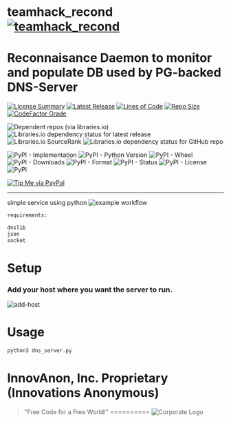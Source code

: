 # teamhack_recond [![teamhack_recond](https://github.com/InnovAnon-Inc/teamhack_recond/actions/workflows/pkgrel.yml/badge.svg)](https://github.com/InnovAnon-Inc/teamhack_recond/actions/workflows/pkgrel.yml)
Reconnaisance Daemon to monitor and populate DB used by PG-backed DNS-Server
==========

[![License Summary](https://img.shields.io/github/license/InnovAnon-Inc/teamhack_recond?color=%23FF1100&label=Free%20Code%20for%20a%20Free%20World%21&logo=InnovAnon%2C%20Inc.&logoColor=%23FF1133&style=plastic)](https://tldrlegal.com/license/unlicense#summary)
[![Latest Release](https://img.shields.io/github/commits-since/InnovAnon-Inc/teamhack_recond/latest?color=%23FF1100&include_prereleases&logo=InnovAnon%2C%20Inc.&logoColor=%23FF1133&style=plastic)](https://github.com/InnovAnon-Inc/teamhack_recond/releases/latest)
[![Lines of Code](https://tokei.rs/b1/github/InnovAnon-Inc/teamhack_recond?category=code&color=FF1100&logo=InnovAnon-Inc&logoColor=FF1133&style=plastic)](https://github.com/InnovAnon-Inc/teamhack_recond)
[![Repo Size](https://img.shields.io/github/repo-size/InnovAnon-Inc/teamhack_recond?color=%23FF1100&logo=InnovAnon%2C%20Inc.&logoColor=%23FF1133&style=plastic)](https://github.com/InnovAnon-Inc/teamhack_recond)
[![CodeFactor Grade](https://img.shields.io/codefactor/grade/github/InnovAnon-Inc/teamhack_recond?color=FF1100&logo=InnovAnon-Inc&logoColor=FF1133&style=plastic)](https://www.codefactor.io/repository/github/InnovAnon-Inc/teamhack_recond)

![Dependent repos (via libraries.io)](https://img.shields.io/librariesio/dependent-repos/pypi/teamhack_recond?color=FF1100&style=plastic)
![Libraries.io dependency status for latest release](https://img.shields.io/librariesio/release/pypi/teamhack_recond?color=FF1100&style=plastic)
![Libraries.io SourceRank](https://img.shields.io/librariesio/sourcerank/pypi/teamhack_recond?style=plastic)
![Libraries.io dependency status for GitHub repo](https://img.shields.io/librariesio/github/InnovAnon-Inc/teamhack_recond?color=FF1100&logoColor=FF1133&style=plastic)

![PyPI - Implementation](https://img.shields.io/pypi/implementation/teamhack_recond?color=FF1100&logo=InnovAnon-Inc&logoColor=FF1133&style=plastic)
![PyPI - Python Version](https://img.shields.io/pypi/pyversions/teamhack_recond?color=FF1100&logo=InnovAnon-Inc&logoColor=FF1133&style=plastic)
![PyPI - Wheel](https://img.shields.io/pypi/wheel/teamhack_recond?color=FF1100&logo=InnovAnon-Inc&logoColor=FF1133&style=plastic)
![PyPI - Downloads](https://img.shields.io/pypi/dd/teamhack_recond?color=FF1100&logo=InnovAnon-Inc&logoColor=FF1133&style=plastic)
![PyPI - Format](https://img.shields.io/pypi/format/teamhack_recond?color=FF1100&logo=InnovAnon-Inc&logoColor=FF1133&style=plastic)
![PyPI - Status](https://img.shields.io/pypi/status/teamhack_recond?color=FF1100&logo=InnovAnon-Inc&logoColor=FF1133&style=plastic)
![PyPI - License](https://img.shields.io/pypi/l/teamhack_recond?color=FF1100&logo=InnovAnon-Inc&logoColor=FF1133&style=plastic)
![PyPI](https://img.shields.io/pypi/v/teamhack_recond?color=FF1100&logo=InnovAnon-Inc&logoColor=FF1133&style=plastic)

[![Tip Me via PayPal](https://img.shields.io/badge/paypal-donate-FF1100.svg?logo=paypal&logoColor=FF1133&style=plastic)](https://www.paypal.me/InnovAnon)

----------

simple service using python
![example workflow](https://github.com/InnovAnon-Inc/teamhack_recond/actions/workflows/pkgrel.yml/badge.svg)

```sh
requirements:

dnslib
json
socket

```

# Setup
### Add your host where you want the server to run.
![add-host](https://user-images.githubusercontent.com/97550737/225977420-3b9a362b-f072-49c9-bfa1-6880584e49df.png)


# Usage  

```sh
python3 dns_server.py

```

# InnovAnon, Inc. Proprietary (Innovations Anonymous)
> "Free Code for a Free World!"
==========
![Corporate Logo](https://innovanon-inc.github.io/assets/images/logo.gif)


